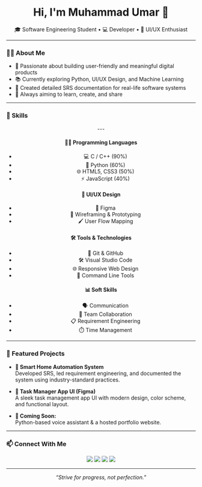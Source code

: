 <h1 align="center">Hi, I'm Muhammad Umar 👋</h1>

<p align="center">
  🎓 Software Engineering Student • 💻 Developer • 🎨 UI/UX Enthusiast  
</p>

---

### 🧑‍💻 About Me

- 🚀 Passionate about building user-friendly and meaningful digital products  
- 📚 Currently exploring Python, UI/UX Design, and Machine Learning  
- 📄 Created detailed SRS documentation for real-life software systems  
- 🎯 Always aiming to learn, create, and share

---

### 🚀 Skills

<div align="center">
---

#### 👨‍💻 Programming Languages
- 💻 C / C++ (90%)
- 🐍 Python (60%)
- 🌐 HTML5, CSS3 (50%)
- ⚡ JavaScript (40%)

#### 🎨 UI/UX Design
- 🎯 Figma
- 🧩 Wireframing & Prototyping
- 🖌️ User Flow Mapping

#### 🛠️ Tools & Technologies
- 🔧 Git & GitHub
- 🛠️ Visual Studio Code
- 🌐 Responsive Web Design
- 🧰 Command Line Tools

#### 📊 Soft Skills
- 🗣️ Communication
- 🤝 Team Collaboration
- 📋 Requirement Engineering
- ⏱️ Time Management


</div>

---


### 🌟 Featured Projects

- **🔐 Smart Home Automation System**  
  Developed SRS, led requirement engineering, and documented the system using industry-standard practices.

- **📱 Task Manager App UI (Figma)**  
  A sleek task management app UI with modern design, color scheme, and functional layout.

- **🧠 Coming Soon:**  
  Python-based voice assistant & a hosted portfolio website.

---

### 📫 Connect With Me

<p align="center">
  <a href="https://github.com/MuhammadUmar-Hashmi"><img src="https://img.shields.io/badge/GitHub-100000?style=for-the-badge&logo=github&logoColor=white" /></a>
  <a href="https://www.linkedin.com/in/muhammad-umar-nuces/"><img src="https://img.shields.io/badge/LinkedIn-0077B5?style=for-the-badge&logo=linkedin&logoColor=white" /></a>
  <a href="mailto:muhammad.umar.nu22@gmail.com"><img src="https://img.shields.io/badge/Email-D14836?style=for-the-badge&logo=gmail&logoColor=white" /></a>
  <a href="https://yourwebsite.com"><img src="https://img.shields.io/badge/Portfolio-222222?style=for-the-badge&logo=About.me&logoColor=white" /></a>
</p>

---

<p align="center"><i>“Strive for progress, not perfection.”</i></p>
